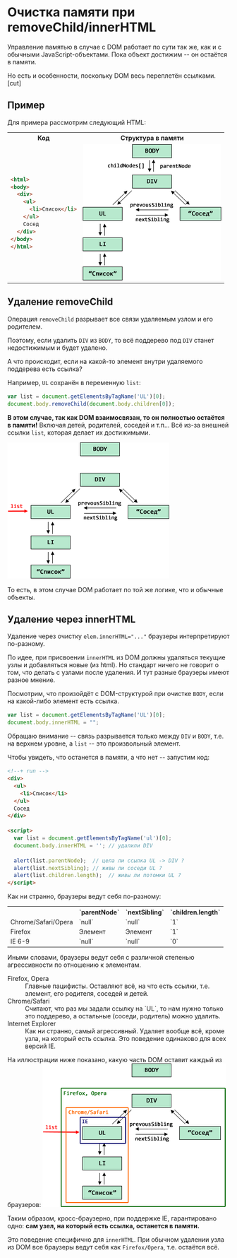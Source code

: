 # Очистка памяти при removeChild/innerHTML

Управление памятью в случае с DOM работает по сути так же, как и с обычными JavaScript-объектами. Пока объект достижим -- он остаётся в памяти.

Но есть и особенности, поскольку DOM весь переплетён ссылками. 
[cut]
## Пример
Для примера рассмотрим следующий HTML:

<table>
<tr>
<th>Код</th>
<th>Структура в памяти</th>
<tr>
<td>

```html
<html>
<body>
  <div>
    <ul>
      <li>Список</li>
    </ul>
    Сосед
  </div>
</body>
</html>
```

</td>
<td>
<img src="html.png">
</td>
</tr>
</table>

## Удаление removeChild 

Операция `removeChild` разрывает все связи удаляемым узлом и его родителем.

Поэтому, если удалить `DIV` из `BODY`, то всё поддерево под `DIV` станет недостижимым и будет удалено.

А что происходит, если на какой-то элемент внутри удаляемого поддерева есть ссылка?

Например, `UL` сохранён в переменную `list`:

```js
var list = document.getElementsByTagName('UL')[0];
document.body.removeChild(document.body.children[0]);
```

**В этом случае, так как DOM взаимосвязан, то он полностью остаётся в памяти!** Включая детей, родителей, соседей и т.п... Всё из-за внешней ссылки `list`, которая делает их достижимыми.

<img src="html-list.png">

То есть, в этом случае DOM работает по той же логике, что и обычные объекты.

## Удаление через innerHTML

Удаление через очистку `elem.innerHTML="..."` браузеры интерпретируют по-разному.

По идее, при присвоении `innerHTML` из DOM должны удаляться текущие узлы и добавляться новые (из html). Но стандарт ничего не говорит о том, что делать с узлами после удаления. И тут разные браузеры имеют разное мнение.

Посмотрим, что произойдёт с DOM-структурой при очистке `BODY`, если на какой-либо элемент есть ссылка.

```js
var list = document.getElementsByTagName('UL')[0];
document.body.innerHTML = "";
```

Обращаю внимание -- связь разрывается только между `DIV` и `BODY`, т.е. на верхнем уровне, а `list` -- это произвольный элемент.

Чтобы увидеть, что останется в памяти, а что нет -- запустим код:

```html
<!--+ run -->
<div>
  <ul>
    <li>Список</li>
  </ul>
  Сосед
</div>

<script>
  var list = document.getElementsByTagName('ul')[0];
  document.body.innerHTML = ''; // удалили DIV 

  alert(list.parentNode);  // цела ли ссылка UL -> DIV ?
  alert(list.nextSibling); // живы ли соседи UL ?
  alert(list.children.length);  // живы ли потомки UL ?
</script>
```

Как ни странно, браузеры ведут себя по-разному:

<table>
<tr><th></th>
<th>`parentNode`</th>
<th>`nextSibling`</th>
<th>`children.length`</th>
</tr>
<tr>
<td>Chrome/Safari/Opera</td>
<td>`null`</td>
<td>`null`</td>
<td>`1`</td>
</tr>
<tr>
<td>Firefox</td>
<td>Элемент</td>
<td>Элемент</td>
<td>`1`</td>
</tr>
<tr>
<td>IE 6-9</td>
<td>`null`</td>
<td>`null`</td>
<td>`0`</td>
</tr>
</table>

Иными словами, браузеры ведут себя с различной степенью агрессивности по отношению к элементам.

<dl>
<dt>Firefox, Opera</dt>
<dd>Главные пацифисты. Оставляют всё, на что есть ссылки, т.е. элемент, его родителя, соседей и детей.</dd>
<dt>Chrome/Safari</dt>
<dd>Считают, что раз мы задали ссылку на `UL`, то нам нужно только это поддерево, а остальные (соседи, родитель) можно удалить.</dd>
<dt>Internet Explorer</dt>
<dd>Как ни странно, самый агрессивный. Удаляет вообще всё, кроме узла, на который есть ссылка. Это поведение одинаково для всех версий IE.</dd>
</dl>

На иллюстрации ниже показано, какую часть DOM оставит каждый из браузеров:
<img src="html-innerhtml.png">

Таким образом, кросс-браузерно, при поддержке IE, гарантировано одно: **сам узел, на который есть ссылка, останется в памяти.**  

Это поведение специфично для `innerHTML`. При обычном удалении узла из DOM все браузеры ведут себя как `Firefox/Opera`, т.е. остаётся всё.

